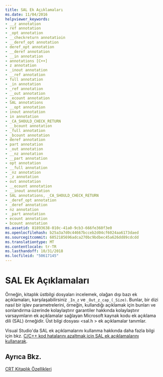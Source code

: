 ```yaml
---
title: SAL Ek Açıklamaları
ms.date: 11/04/2016
helpviewer_keywords:
- __z annotation
- ref annotation
- _opt annotation
- __checkreturn annotatioin
- __deref_opt annotation
- deref_opt annotation
- __deref annotation
- __in annotation
- annotations [C++]
- z annotation
- _inout annotation
- __ref annotation
- full annotation
- _in annotation
- _ref annotation
- __out annotation
- _ecount annotation
- SAL annotations
- __opt annotation
- inout annotation
- in annotation
- _CA_SHOULD_CHECK_RETURN
- __bcount annotation
- _full annotation
- _bcount annotation
- deref annotation
- part annotation
- _out annotation
- __nz annotation
- __part annotation
- opt annotation
- __full annotation
- _nz annotation
- _z annotation
- out annotation
- __ecount annotation
- __inout annotation
- SAL annotations, _CA_SHOULD_CHECK_RETURN
- _deref_opt annotation
- _deref annotation
- nz annotation
- _part annotation
- ecount annotation
- bcount annotation
ms.assetid: 81893638-010c-41a0-9cb3-666fe360f3e0
ms.openlocfilehash: b25a3a7d0c44667bcceb2d04cf6024aa6173daed
ms.sourcegitcommit: 6052185696adca270bc9bdbec45a626dd89cdcdd
ms.translationtype: MT
ms.contentlocale: tr-TR
ms.lasthandoff: 10/31/2018
ms.locfileid: "50617145"
---
```

# <a name="sal-annotations"></a>SAL Ek Açıklamaları

Örneğin, kitaplık üstbilgi dosyaları incelemek, olağan dışı bazı ek açıklamaları, karşılaşabilirsiniz `_In_z` ve `_Out_z_cap_(_Size)`. Bunlar, bir dizi nasıl bir işlev parametrelerini, örneğin, kullandığı açıklamak için bunları ve sonlandırma üzerinde kolaylaştırır garantiler hakkında kolaylaştırır varsayımların ek açıklamalar sağlayan Microsoft kaynak kodu ek açıklama dili (SAL) örneğidir. Üst bilgi dosyası \<sal.h > ek açıklamalar tanımlar.

Visual Studio'da SAL ek açıklamalarını kullanma hakkında daha fazla bilgi için bkz. [C/C++ kod hatalarını azaltmak için SAL ek açıklamalarını kullanarak](/visualstudio/code-quality/using-sal-annotations-to-reduce-c-cpp-code-defects).

## <a name="see-also"></a>Ayrıca Bkz.

[CRT Kitaplık Özellikleri](../c-runtime-library/crt-library-features.md)